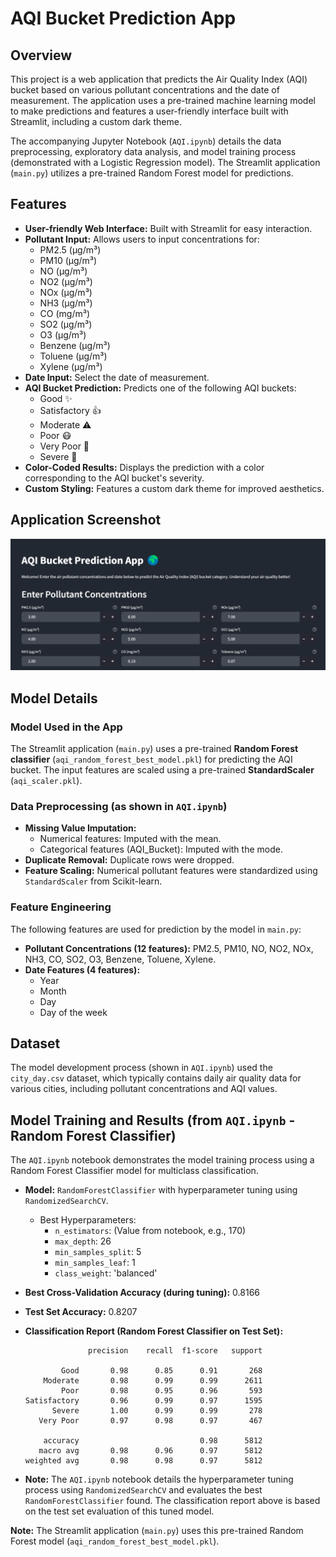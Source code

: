 # AQI Bucket Prediction App

## Overview

This project is a web application that predicts the Air Quality Index (AQI) bucket based on various pollutant concentrations and the date of measurement. The application uses a pre-trained machine learning model to make predictions and features a user-friendly interface built with Streamlit, including a custom dark theme.

The accompanying Jupyter Notebook (`AQI.ipynb`) details the data preprocessing, exploratory data analysis, and model training process (demonstrated with a Logistic Regression model). The Streamlit application (`main.py`) utilizes a pre-trained Random Forest model for predictions.

## Features

*   **User-friendly Web Interface:** Built with Streamlit for easy interaction.
*   **Pollutant Input:** Allows users to input concentrations for:
    *   PM2.5 (μg/m³)
    *   PM10 (μg/m³)
    *   NO (μg/m³)
    *   NO2 (μg/m³)
    *   NOx (μg/m³)
    *   NH3 (μg/m³)
    *   CO (mg/m³)
    *   SO2 (μg/m³)
    *   O3 (μg/m³)
    *   Benzene (μg/m³)
    *   Toluene (μg/m³)
    *   Xylene (μg/m³)
*   **Date Input:** Select the date of measurement.
*   **AQI Bucket Prediction:** Predicts one of the following AQI buckets:
    *   Good ✨
    *   Satisfactory 👍
    *   Moderate ⚠️
    *   Poor 😷
    *   Very Poor 🚨
    *   Severe 🛑
*   **Color-Coded Results:** Displays the prediction with a color corresponding to the AQI bucket's severity.
*   **Custom Styling:** Features a custom dark theme for improved aesthetics.

## Application Screenshot

![AQI Prediction App Screenshot](assets/app.png)

## Model Details

### Model Used in the App

The Streamlit application (`main.py`) uses a pre-trained **Random Forest classifier** (`aqi_random_forest_best_model.pkl`) for predicting the AQI bucket. The input features are scaled using a pre-trained **StandardScaler** (`aqi_scaler.pkl`).

### Data Preprocessing (as shown in `AQI.ipynb`)

*   **Missing Value Imputation:**
    *   Numerical features: Imputed with the mean.
    *   Categorical features (AQI_Bucket): Imputed with the mode.
*   **Duplicate Removal:** Duplicate rows were dropped.
*   **Feature Scaling:** Numerical pollutant features were standardized using `StandardScaler` from Scikit-learn.

### Feature Engineering

The following features are used for prediction by the model in `main.py`:

*   **Pollutant Concentrations (12 features):** PM2.5, PM10, NO, NO2, NOx, NH3, CO, SO2, O3, Benzene, Toluene, Xylene.
*   **Date Features (4 features):**
    *   Year
    *   Month
    *   Day
    *   Day of the week

## Dataset

The model development process (shown in `AQI.ipynb`) used the `city_day.csv` dataset, which typically contains daily air quality data for various cities, including pollutant concentrations and AQI values.

## Model Training and Results (from `AQI.ipynb` - Random Forest Classifier)

The `AQI.ipynb` notebook demonstrates the model training process using a Random Forest Classifier model for multiclass classification.

*   **Model:** `RandomForestClassifier` with hyperparameter tuning using `RandomizedSearchCV`.
    *   Best Hyperparameters:
        *   `n_estimators`: (Value from notebook, e.g., 170)
        *   `max_depth`: 26
        *   `min_samples_split`: 5
        *   `min_samples_leaf`: 1
        *   `class_weight`: 'balanced'
*   **Best Cross-Validation Accuracy (during tuning):** 0.8166
*   **Test Set Accuracy:** 0.8207

*   **Classification Report (Random Forest Classifier on Test Set):**
    ```
                  precision    recall  f1-score   support

            Good       0.98      0.85      0.91       268
        Moderate       0.98      0.99      0.99      2611
            Poor       0.98      0.95      0.96       593
    Satisfactory       0.96      0.99      0.97      1595
          Severe       1.00      0.99      0.99       278
       Very Poor       0.97      0.98      0.97       467

        accuracy                           0.98      5812
       macro avg       0.98      0.96      0.97      5812
    weighted avg       0.98      0.98      0.97      5812
    ```
*   **Note:** The `AQI.ipynb` notebook details the hyperparameter tuning process using `RandomizedSearchCV` and evaluates the best `RandomForestClassifier` found. The classification report above is based on the test set evaluation of this tuned model.

**Note:** The Streamlit application (`main.py`) uses this pre-trained Random Forest model (`aqi_random_forest_best_model.pkl`).